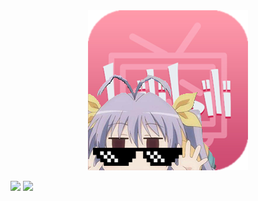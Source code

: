 <div align=center><img src="https://github.com/Jon-Millent/getBilibili.Net/blob/master/logo.png?raw=true" ></div>

[![](https://img.shields.io/badge/license-MIT-green.svg)]()
[![](https://img.shields.io/badge/download-330KB-brightgreen.svg)](https://www.baidu.com)

